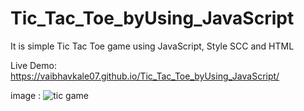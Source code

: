 # Tic_Tac_Toe_byUsing_JavaScript
It is simple Tic Tac Toe game using JavaScript, Style SCC and HTML

Live Demo: https://vaibhavkale07.github.io/Tic_Tac_Toe_byUsing_JavaScript/

image : ![tic game](https://github.com/user-attachments/assets/bda82578-81b4-4a55-8446-8a50aa6bf101)

